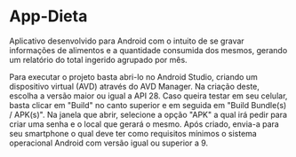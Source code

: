 # App-Dieta
Aplicativo desenvolvido para Android com o intuito de se gravar informações de alimentos e a quantidade consumida dos mesmos, gerando um relatório do total ingerido agrupado por mês.

Para executar o projeto basta abri-lo no Android Studio, criando um dispositivo virtual (AVD) através do AVD Manager. Na criação deste, escolha a versão maior ou igual a API 28. Caso queira testar em seu celular, basta clicar em "Build" no canto superior e em seguida em "Build Bundle(s) / APK(s)". Na janela que abrir, selecione a opção "APK" a qual irá pedir para criar uma senha e o local que gerará o mesmo. Após criado, envia-a para seu smartphone o qual deve ter como requisitos mínimos o sistema operacional Android com versão igual ou superior a 9.
